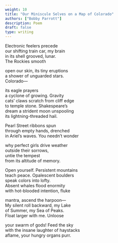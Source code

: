 ```yaml
---
weight: 10
title: "Our Miniscule Selves on a Map of Colorado"
authors: ["Bobby Parrott"]
description: Poem
draft: false
type: writing
---
```


Electronic feelers precede  
our shifting train car, my brain  
in its shell grooved, lunar.  
The Rockies smooth

open our skin, its tiny eruptions  
a shower of unguarded stars.   
Colorado—

its eagle prayers  
a cyclone of growing. Gravity  
cats’ claws scratch from cliff edge  
to temple stone. Shakespeare’s  
dream a strident moon unspooling  
its lightning-threaded hail.  

Pearl Street ribbons spun  
through empty hands, drenched  
in Ariel’s waves. You needn’t wonder

why perfect girls drive weather  
outside their sorrows,  
untie the tempest  
from its altitude of memory. 

Open yourself. Persistent mountains  
teach peace. Opalescent boulders  
speak colors into lofty.  
Absent whales flood enormity  
with hot-blooded intention, fluke 

mantra, ascend the harpoon—  
My silent roll backward, my Lake  
of Summer, my Sea of Peaks.  
Float larger with me. Unloose

your swarm of gods! Feed the sky  
with the insane laughter of haystacks   
aflame, your hungry organs purr.


